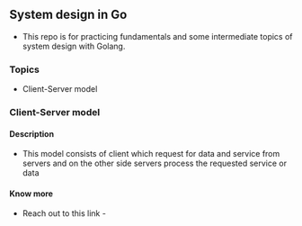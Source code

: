 ## System design in Go

- This repo is for practicing fundamentals and some intermediate topics of system design with Golang.

### Topics

- Client-Server model

### Client-Server model

#### Description

- This model consists of client which request for data and service from servers and on the other side servers process the requested service or data

#### Know more

- Reach out to this link -

